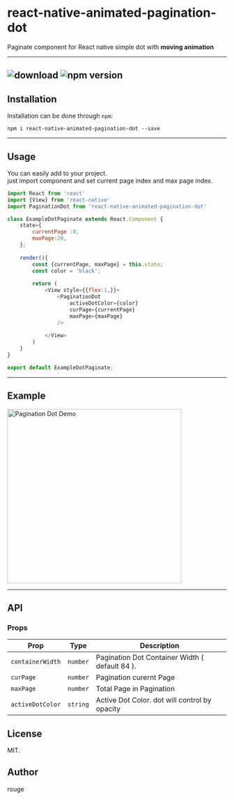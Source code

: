 react-native-animated-pagination-dot
=============

Paginate component for React native simple dot with **moving animation** 

-----
![download](https://img.shields.io/npm/dm/react-native-animated-pagination-dot.svg) ![npm version](https://badge.fury.io/js/react-native-animated-pagination-dot.svg)
-----

## Installation

Installation can be done through `npm`:

```shell
npm i react-native-animated-pagination-dot --save
```

-----
## Usage
You can easily add to your project.<br/>
just import component and set current page index and max page index.
```js
import React from 'react'
import {View} from 'react-native'
import PaginationDot from 'react-native-animated-pagination-dot'

class ExampleDotPaginate extends React.Component {
    state={
        currentPage :0,
        maxPage:20,
    };
    
    render(){
        const {currentPage, maxPage} = this.state;
        const color = 'black';
        
        return (
            <View style={{flex:1,}}>
                <PaginationDot 
                    activeDotColor={color} 
                    curPage={currentPage} 
                    maxPage={maxPage}
                />
            
            </View>
        )
    }
}

export default ExampleDotPaginate;
```

-----
## Example

<img src="https://user-images.githubusercontent.com/4319422/64715563-afa1b100-d4fb-11e9-9bc8-abb686b272a0.gif" alt="Pagination Dot Demo" width="400"/>

-----
## API

### Props

| **Prop**                    | **Type**                         | **Description**                                     |
| --------------------------- | -------------------------------- | --------------------------------------------------- |
| `containerWidth`            | `number`                         | Pagination Dot Container Width ( default 84 ).      |
| `curPage`                   | `number`                         | Pagination curernt Page                             |
| `maxPage`                   | `number`                         | Total Page in Pagination                            |
| `activeDotColor`            | `string`                         | Active Dot Color. dot will control by opacity       |


## License

MIT.

## Author

rouge
